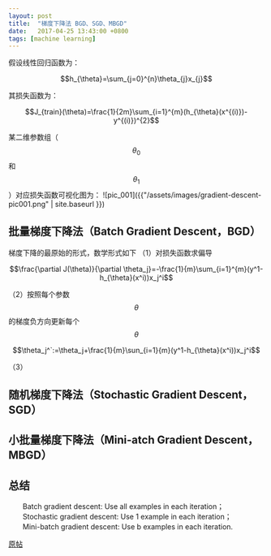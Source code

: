 ```yaml
---
layout: post
title:  "梯度下降法 BGD、SGD、MBGD"
date:   2017-04-25 13:43:00 +0800
tags: [machine learning]
---
```


假设线性回归函数为：

$$h_{\theta}=\sum_{j=0}^{n}\theta_{j}x_{j}$$

其损失函数为：

$$J_{train}(\theta)=\frac{1}{2m}\sum_{i=1}^{m}(h_{\theta}(x^{(i)})-y^{(i)})^{2}$$

某二维参数组（$$\theta_{0}$$ 和 $$\theta_{1}$$）对应损失函数可视化图为：
![pic_001]({{"/assets/images/gradient-descent-pic001.png" | site.baseurl }})

## 批量梯度下降法（Batch Gradient Descent，BGD）
梯度下降的最原始的形式，数学形式如下
（1）对损失函数求偏导

$$\frac{\partial J(\theta)}{\partial \theta_j}=-\frac{1}{m}\sum_{i=1}^{m}(y^1-h_{\theta}(x^i))x_j^i$$

（2）按照每个参数$$\theta$$的梯度负方向更新每个$$\theta$$

$$\theta_j^`:=\theta_j+\frac{1}{m}\sun_{i=1}{m}(y^1-h_{\theta}(x^i))x_j^i$$

（3）
## 随机梯度下降法（Stochastic Gradient Descent，SGD）
## 小批量梯度下降法（Mini-atch Gradient Descent，MBGD）
## 总结
　　Batch gradient descent: Use all examples in each iteration；
　　Stochastic gradient descent: Use 1 example in each iteration；
　　Mini-batch gradient descent: Use b examples in each iteration.



[原帖](http://www.cnblogs.com/maybe2030/p/5089753.html)